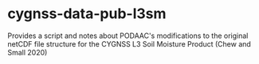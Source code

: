 # cygnss-data-pub-l3sm
Provides a script and notes about PODAAC's modifications to the original netCDF file structure for the CYGNSS L3 Soil Moisture Product (Chew and Small 2020)
